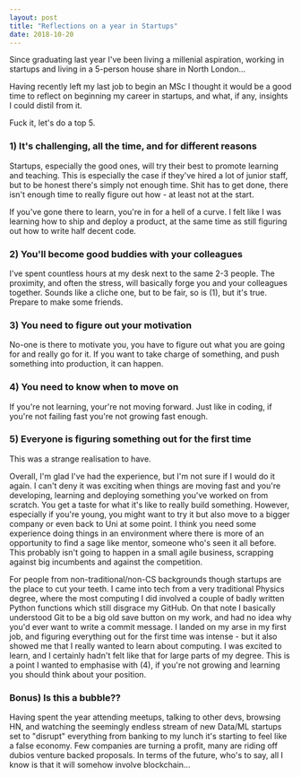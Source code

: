 ```yaml
---
layout: post
title: "Reflections on a year in Startups"
date: 2018-10-20
---
```


Since graduating last year I've been living a millenial aspiration, working in startups
and living in a 5-person house share in North London...

Having recently left my last job to begin an MSc I thought it would be a good time to
reflect on beginning my career in startups, and what, if any, insights I could distil
from it.

Fuck it, let's do a top 5.

### 1) It's challenging, all the time, and for different reasons
Startups, especially the good ones, will try their best to promote learning and teaching.
This is especially the case if they've hired a lot of junior staff, but to be honest
there's simply not enough time. Shit has to get done, there isn't enough time to really
figure out how - at least not at the start.

If you've gone there to learn, you're in for a hell of a curve. I felt like I was learning
how to ship and deploy a product, at the same time as still figuring out how to write half
decent code.

### 2) You'll become good buddies with your colleagues
I've spent countless hours at my desk next to the same 2-3 people. The proximity, and often
the stress, will basically forge you and your colleagues together. Sounds like a cliche one, 
but to be fair, so is (1), but it's true. Prepare to make some friends.

### 3) You need to figure out your motivation
No-one is there to motivate you, you have to figure out what you are going for and really go
for it. If you want to take charge of something, and push something into production, it
can happen. 

### 4) You need to know when to move on
If you're not learning, your're not moving forward. Just like in coding, if you're not failing
fast you're not growing fast enough.

### 5) Everyone is figuring something out for the first time
This was a strange realisation to have. 

Overall, I'm glad I've had the experience, but I'm not sure if I would do it again. I can't
deny it was exciting when things are moving fast and you're developing, learning and deploying
something you've worked on from scratch. You get a taste for what it's like to really build
something. However, especially if you're young, you might want to try it but also move to a
bigger company or even back to Uni at some point. I think you need some experience doing things
in an environment where there is more of an opportunity to find a sage like mentor, someone who's
seen it all before. This probably isn't going to happen in a small agile business, scrapping
against big incumbents and against the competition.

For people from non-traditional/non-CS backgrounds though startups are the place to cut your
teeth. I came into tech from a very traditional Physics degree, where the most computing I
did involved a couple of badly written Python functions which still disgrace my GitHub. On that
note I basically understood Git to be a big old save button on my work, and had no idea why you'd
ever want to write a commit message. I landed on my arse in my first job, and figuring everything
out for the first time was intense - but it also showed me that I really wanted to learn about
computing. I was excited to learn, and I certainly hadn't felt like that for large parts of my
degree. This is a point I wanted to emphasise with (4), if you're not growing and learning you
should think about your position.

### Bonus) Is this a bubble??
Having spent the year attending meetups, talking to other devs, browsing HN, and watching
the seemingly endless stream of new Data/ML startups set to "disrupt" everything from banking
to my lunch it's starting to feel like a false economy. Few companies are turning a profit,
many are riding off dubios venture backed proposals. In terms of the future, who's to say,
all I know is that it will somehow involve blockchain...
 
